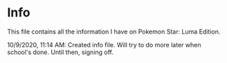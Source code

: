 # Info #


This file contains all the information I have on Pokemon Star: Luma Edition.


10/9/2020, 11:14 AM: Created info file. Will try to do more later when school's done. Until then, signing off.
